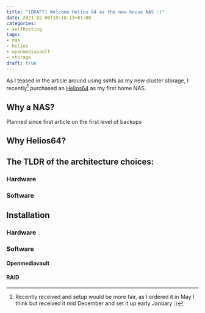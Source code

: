 ```yaml
---
title: "[DRAFT] Welcome Helios 64 as the new house NAS :)"
date: 2021-02-06T19:18:13+01:00
categories:
- selfhosting
tags:
- nas
- helios
- openmediavault
- storage
draft: true
---
```


As I teased in the article around using sshfs as my new cluster storage, I recently[^1] purchased an [Helios64]() as my first home NAS.

## Why a NAS?

Planned since first article on the first level of backups

## Why Helios64?

## The TLDR of the architecture choices:

### Hardware

### Software

## Installation

### Hardware

### Software

#### Openmediavault

#### RAID


[^1]: Recently received and setup would be more fair, as I ordered it in May I think but received it mid December and set it up early January :)

